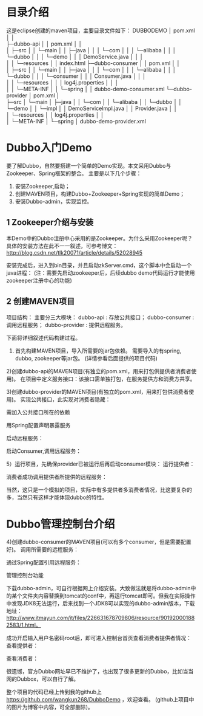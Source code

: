# 目录介绍
这是eclipse创建的maven项目，主要目录文件如下：
DUBBODEMO
│  pom.xml
│  │  
├─dubbo-api
│  │  pom.xml 
│  │  
│  ├─src
│  │  └─main
│  │      ├─java
│  │      │  └─com
│  │      │      └─alibaba
│  │      │          └─dubbo
│  │      │              └─demo
│  │      │                      DemoService.java
│  │      │                      
│  │      └─resources
│  │              index.html
├─dubbo-consumer
│  │  pom.xml
│  │    
│  ├─src
│  │  └─main
│  │      ├─java
│  │      │  └─com
│  │      │      └─alibaba
│  │      │          └─dubbo
│  │      │              └─consumer
│  │      │                      Consumer.java
│  │      │                      
│  │      └─resources
│  │          │  log4j.properties
│  │          │  
│  │          └─META-INF
│  │              └─spring
│  │                      dubbo-demo-consumer.xml
└─dubbo-provider
    │  pom.xml
    │  
    ├─src
    │  └─main
    │      ├─java
    │      │  └─com
    │      │      └─alibaba
    │      │          └─dubbo
    │      │              └─demo
    │      │                  └─impl
    │      │                          DemoServiceImpl.java
    │      │                          Provider.java
    │      │                          
    │      └─resources
    │          │  log4j.properties
    │          │  
    │          └─META-INF
    │              └─spring
    │                      dubbo-demo-provider.xml
# Dubbo入门Demo
要了解Dubbo，自然要搭建一个简单的Demo实现。本文采用Dubbo与Zookeeper、Spring框架的整合。
主要是以下几个步骤：
1. 安装Zookeeper,启动；
2. 创建MAVEN项目，构建Dubbo+Zookeeper+Spring实现的简单Demo；
3. 安装Dubbo-admin，实现监控。

## 1 Zookeeper介绍与安装

本Demo中的Dubbo注册中心采用的是Zookeeper。为什么采用Zookeeper呢？
具体的安装方法在此不一一叙述，可参考博文：
http://blog.csdn.net/tlk20071/article/details/52028945

安装完成后，进入到bin目录，并且启动zkServer.cmd，这个脚本中会启动一个java进程：
(注：需要先启动zookeeper后，后续dubbo demo代码运行才能使用zookeeper注册中心的功能) 

## 2 创建MAVEN项目

项目结构：
主要分三大模块：
dubbo-api : 存放公共接口；
dubbo-consumer :　调用远程服务；
dubbo-provider : 提供远程服务。 

下面将详细叙述代码构建过程。
1) 首先构建MAVEN项目，导入所需要的jar包依赖。
需要导入的有spring, dubbo, zookeeper等jar包。
(详情参看后面提供的项目代码)

2)创建dubbo-api的MAVEN项目(有独立的pom.xml，用来打包供提供者消费者使用)。
在项目中定义服务接口：该接口需单独打包，在服务提供方和消费方共享。 

3)创建dubbo-provider的MAVEN项目(有独立的pom.xml，用来打包供消费者使用)。
实现公共接口，此实现对消费者隐藏：

需加入公共接口所在的依赖 

用Spring配置声明暴露服务

启动远程服务：

启动Consumer,调用远程服务：

5）运行项目，先确保provider已被运行后再启动consumer模块：
运行提供者： 

消费者成功调用提供者所提供的远程服务： 

当然，这只是一个模拟的项目，实际中有多提供者多消费者情况，比这要复杂的多，当然只有这样才能体现dubbo的特性。

# Dubbo管理控制台介绍

4)创建dubbo-consumer的MAVEN项目(可以有多个consumer，但是需要配置好)。
调用所需要的远程服务：

通过Spring配置引用远程服务：

管理控制台功能

下载dubbo-admin，可自行根据网上介绍安装。大致做法就是将dubbo-admin中 的某个文件夹内容替换到tomcat的conf中，再运行tomcat即可。但我在实际操作中发现JDK8无法运行，后来找到一个JDK8可以实现的dubbo-admin版本，下载地址：http://www.itmayun.com/it/files/226631678709806/resource/901920001882583/1.html。

成功开启输入用户名密码root后，即可进入控制台首页查看消费者提供者情况：
查看提供者： 

查看消费者： 

很遗憾，官方Dubbo网址早已不维护了，也出现了很多更新的Dubbo，比如当当网的Dubbox，可以自行了解。

整个项目的代码已经上传到我的github上 https://github.com/wangkun268/DubboDemo ，欢迎查看。
(github上项目中的图片为博客中内容，可全部删除)。
